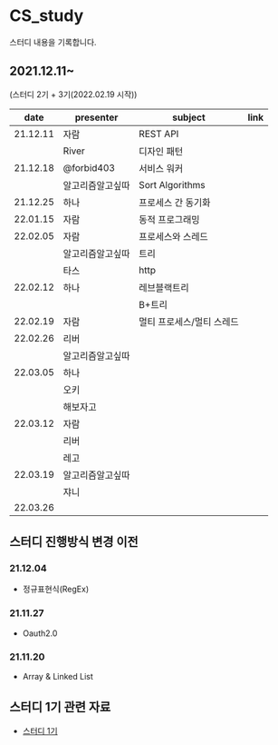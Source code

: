 # CS_study
스터디 내용을 기록합니다.

## 2021.12.11~
(스터디 2기 + 3기(2022.02.19 시작))

|date|presenter|subject|link|
|---|---|---|---|
|21.12.11|자람|REST API||
||River|디자인 패턴||
|21.12.18|@forbid403|서비스 워커||
||알고리즘알고싶따|Sort Algorithms||
|21.12.25|하나|프로세스 간 동기화||
|22.01.15|자람|동적 프로그래밍||
|22.02.05|자람|프로세스와 스레드||
||알고리즘알고싶따|트리||
||타스|http||
|22.02.12|하나|레브블랙트리||
|||B+트리||
|22.02.19|자람|멀티 프로세스/멀티 스레드||
|22.02.26|리버|||
||알고리즘알고싶따|||
|22.03.05|하나|||
||오키|||
||해보자고|||
|22.03.12|자람|||
||리버|||
||레고|||
|22.03.19|알고리즘알고싶따|||
||쟈니|||
|22.03.26||||

## 스터디 진행방식 변경 이전
### 21.12.04
- 정규표현식(RegEx)
### 21.11.27
- Oauth2.0
### 21.11.20
- Array & Linked List

## 스터디 1기 관련 자료
- [스터디 1기](https://github.com/GoForITStudy/CS_study/tree/main/past_study_recording)
